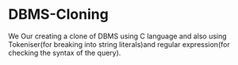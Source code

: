 # DBMS-Cloning
We Our creating a clone of DBMS using C language and also using Tokeniser(for breaking into string literals)and regular expression(for checking the syntax of the query).
